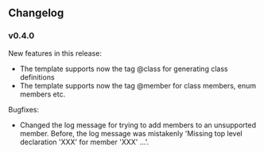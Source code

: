 ## Changelog

### v0.4.0
New features in this release:
 - The template supports now the tag @class for generating class definitions
 - The template supports now the tag @member for class members, enum members etc.

Bugfixes:
 - Changed the log message for trying to add members to an unsupported member. Before, the log message
   was mistakenly 'Missing top level declaration 'XXX' for member 'XXX' ...'. 

